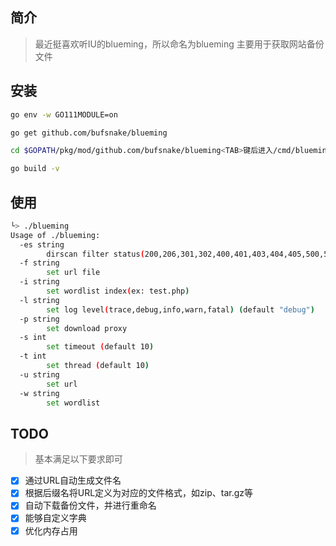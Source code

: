 ## 简介

> 最近挺喜欢听IU的blueming，所以命名为blueming
> 主要用于获取网站备份文件

## 安装

```bash
go env -w GO111MODULE=on

go get github.com/bufsnake/blueming

cd $GOPATH/pkg/mod/github.com/bufsnake/blueming<TAB>键后进入/cmd/blueming

go build -v
```

## 使用

```bash
└> ./blueming
Usage of ./blueming:
  -es string
    	dirscan filter status(200,206,301,302,400,401,403,404,405,500,501,502,503,504,600,etc.) (default "404")
  -f string
    	set url file
  -i string
    	set wordlist index(ex: test.php)
  -l string
    	set log level(trace,debug,info,warn,fatal) (default "debug")
  -p string
    	set download proxy
  -s int
    	set timeout (default 10)
  -t int
    	set thread (default 10)
  -u string
    	set url
  -w string
    	set wordlist
```

## TODO

> 基本满足以下要求即可

- [x] 通过URL自动生成文件名
- [x] 根据后缀名将URL定义为对应的文件格式，如zip、tar.gz等
- [x] 自动下载备份文件，并进行重命名
- [x] 能够自定义字典
- [x] 优化内存占用
